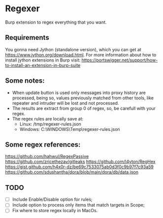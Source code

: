 # Regexer

Burp extension to regex everything that you want.

## Requirements

You gonna need Jython (standalone version), which you can get at https://www.jython.org/download.html. For more information about how to install jython extensions in Burp visit: https://portswigger.net/support/how-to-install-an-extension-in-burp-suite

## Some notes:

- When update button is used only messages into proxy history are processed, being so, values previously matched from other tools, like repeater and intruder will be lost and not processed.
- The results are extract from group 0 of regex, so, be carefull with your regex.
- The regex rules are locally save at:
    - Linux: /tmp/regexer-rules.json
    - Windows: C:\\WINDOWS\\Temp\\regexer-rules.json

## Some regex references: 

https://github.com/hahwul/RegexPassive
https://github.com/zricethezav/gitleaks
https://github.com/l4yton/RegHex
https://gist.github.com/h4x0r-dz/be69c7533075ab0d3f0c9b97f7c93a59
https://github.com/sdushantha/dora/blob/main/dora/db/data.json

## TODO

- [ ] Include Enable/Disable option for rules;
- [ ] Include option to process only items that match targets in Scope;
- [ ] Fix where to store regex locally in MacOs.
